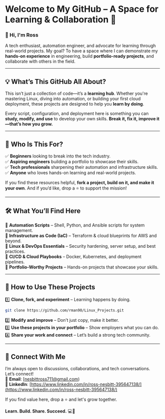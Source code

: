 # **Welcome to My GitHub – A Space for Learning & Collaboration** 🚀

### **👋 Hi, I'm Ross**

A tech enthusiast, automation engineer, and advocate for learning through real-world projects. My goal? To have a space where I can demonstrate my **hands-on experience** in engineering, build **portfolio-ready projects**, and collaborate with others in the field.

---

## **💡 What’s This GitHub All About?**

This isn’t just a collection of code—it’s a **learning hub**. Whether you're mastering Linux, diving into automation, or building your first cloud deployment, these projects are designed to help you **learn by doing**. 

Every script, configuration, and deployment here is something you can **study, modify, and use** to develop your own skills. **Break it, fix it, improve it—that’s how you grow.**

---

## **🎯 Who Is This For?**

✅ **Beginners** looking to break into the tech industry.  
✅ **Aspiring engineers** building a portfolio to showcase their skills.  
✅ **Tech professionals** sharpening their automation and infrastructure skills.  
✅ **Anyone** who loves hands-on learning and real-world projects.  

If you find these resources helpful, **fork a project, build on it, and make it your own**. And if you’d like, drop a ⭐ to support the mission!

---

## **🛠️ What You’ll Find Here**

📌 **Automation Scripts** – Shell, Python, and Ansible scripts for system management.  
📌 **Infrastructure as Code (IaC)** – Terraform & cloud blueprints for AWS and beyond.  
📌 **Linux & DevOps Essentials** – Security hardening, server setup, and best practices.  
📌 **CI/CD & Cloud Playbooks** – Docker, Kubernetes, and deployment pipelines.  
📌 **Portfolio-Worthy Projects** – Hands-on projects that showcase your skills.  

---

## **📖 How to Use These Projects**

1️⃣ **Clone, fork, and experiment** – Learning happens by doing.

```bash
git clone https://github.com/rman90/Linux_Projects.git
```

2️⃣ **Modify and improve** – Don’t just copy, make it better.  
3️⃣ **Use these projects in your portfolio** – Show employers what you can do.  
4️⃣ **Share your work and connect** – Let’s build a strong tech community.  

---

## **💬 Connect With Me**

I’m always open to discussions, collaborations, and tech conversations. Let’s connect!  
📧 **Email**: [nesbittross711@gmail.com)  
💼 **LinkedIn**: [https://www.linkedin.com/in/ross-nesbitt-395647138/](https://www.linkedin.com/in/ross-nesbitt-395647138/)  


If you find value here, drop a ⭐ and let's grow together. 

**Learn. Build. Share. Succeed.** 💻🚀

